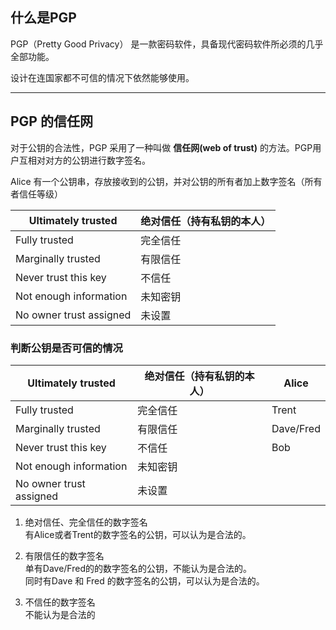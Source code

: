 ## 什么是PGP

PGP（Pretty Good Privacy） 是一款密码软件，具备现代密码软件所必须的几乎全部功能。

设计在连国家都不可信的情况下依然能够使用。

---

## PGP 的信任网

对于公钥的合法性，PGP 采用了一种叫做 **信任网(web of trust)** 的方法。PGP用户互相对对方的公钥进行数字签名。

Alice 有一个公钥串，存放接收到的公钥，并对公钥的所有者加上数字签名（所有者信任等级）

| Ultimately trusted      | 绝对信任（持有私钥的本人） |
| ----------------------- | ------------- |
| Fully trusted           | 完全信任          |
| Marginally trusted      | 有限信任          |
| Never trust this key    | 不信任           |
| Not enough information  | 未知密钥          |
| No owner trust assigned | 未设置           |


### 判断公钥是否可信的情况

| Ultimately trusted      | 绝对信任（持有私钥的本人） | Alice     |
|-------------------------|---------------|-----------|
| Fully trusted           | 完全信任          | Trent     |
| Marginally trusted      | 有限信任          | Dave/Fred |
| Never trust this key    | 不信任           | Bob       |
| Not enough information  | 未知密钥          |           |
| No owner trust assigned | 未设置           |           |

1. 绝对信任、完全信任的数字签名<br>
	有Alice或者Trent的数字签名的公钥，可以认为是合法的。

2. 有限信任的数字签名<br>
	单有Dave/Fred的的数字签名的公钥，不能认为是合法的。<br>
	 同时有Dave 和 Fred 的数字签名的公钥，可以认为是合法的。
	 
3. 不信任的数字签名<br>
	 不能认为是合法的



